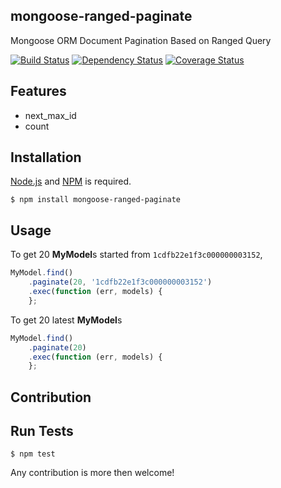 ## mongoose-ranged-paginate

Mongoose ORM Document Pagination Based on Ranged Query

[![Build Status](http://img.shields.io/travis/cybertk/mongoose-ranged-paginate.svg?style=flat)](https://travis-ci.org/cybertk/mongoose-ranged-paginate)
[![Dependency Status](https://david-dm.org/cybertk/mongoose-ranged-paginate.png)](https://david-dm.org/cybertk/mongoose-ranged-paginate)
[![Coverage Status](https://coveralls.io/repos/cybertk/mongoose-ranged-paginate/badge.png?branch=master)](https://coveralls.io/r/cybertk/mongoose-ranged-paginate?branch=master)

## Features

- next_max_id
- count

## Installation

[Node.js][] and [NPM][] is required.

    $ npm install mongoose-ranged-paginate

[Node.js]: https://npmjs.org/
[NPM]: https://npmjs.org/

## Usage

To get 20 **MyModel**s started from `1cdfb22e1f3c000000003152`,

```js
MyModel.find()
    .paginate(20, '1cdfb22e1f3c000000003152')
    .exec(function (err, models) {
    };
```

To get 20 latest **MyModel**s

```js
MyModel.find()
    .paginate(20)
    .exec(function (err, models) {
    };
```

## Contribution

## Run Tests

    $ npm test

Any contribution is more then welcome!
